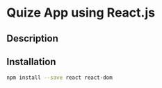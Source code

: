 # Quize App using React.js

## Description

## Installation

```bash
npm install --save react react-dom
```
